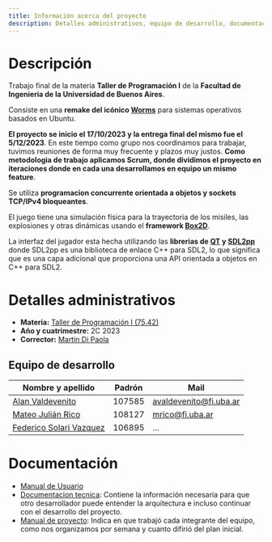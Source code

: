 ```yaml
---
title: Información acerca del proyecto
description: Detalles administrativos, equipo de desarrollo, documentación
---
```


<!-- ##################################################################### -->

# Descripción

Trabajo final de la materia **Taller de Programación I** de la **Facultad de Ingenieria de la Universidad de Buenos Aires**. 

Consiste en una **remake del icónico [Worms](https://es.wikipedia.org/wiki/Worms_(serie))** para sistemas operativos basados en Ubuntu.

**El proyecto se inicio el 17/10/2023 y la entrega final del mismo fue el 5/12/2023**. En este tiempo como grupo nos coordinamos para trabajar, tuvimos reuniones de forma muy frecuente y plazos muy justos. **Como metodologia de trabajo aplicamos Scrum, donde dividimos el proyecto en iteraciones donde en cada una desarrollamos en equipo un mismo feature**.

Se utiliza **programacion concurrente orientada a objetos y sockets TCP/IPv4 bloqueantes**.

El juego tiene una simulación física para la trayectoria de los misiles, las explosiones y otras dinámicas usando el **framework [Box2D](https://box2d.org/documentation/)**.

La interfaz del jugador esta hecha utilizando las **librerias de [QT](https://doc.qt.io/) y [SDL2pp](https://github.com/libSDL2pp/libSDL2pp)** donde SDL2pp es una biblioteca de enlace C++ para SDL2, lo que significa que es una capa adicional que proporciona una API orientada a objetos en C++ para SDL2. 

<!-- ##################################################################### -->

# Detalles administrativos
* **Materia:** [Taller de Programación I (75.42)](https://taller-de-programacion.github.io/bienvenido.html)
* **Año y cuatrimestre:** 2C 2023
* **Corrector:** [Martin Di Paola](https://github.com/eldipa)

## Equipo de desarrollo

| Nombre y apellido | Padrón | Mail |
|-------------------|--------|------|
| [Alan Valdevenito](https://github.com/AlanValdevenito) | 107585 | avaldevenito@fi.uba.ar |
| [Mateo Julián Rico](https://github.com/ricomateo) | 108127 | mrico@fi.uba.ar |
| [Federico Solari Vazquez](https://github.com/FedericoSolari) | 106895 | ... |

<!-- ##################################################################### -->

# Documentación

* [Manual de Usuario](https://github.com/AlanValdevenito/Worms/blob/main/documentacion/PDF/manual_de_usuario.pdf)
* [Documentacion tecnica](https://github.com/AlanValdevenito/Worms/blob/main/documentacion/PDF/documentacion_tecnica.pdf): Contiene la información necesaria para que otro desarrollador puede entender la arquitectura e incluso continuar con el desarrollo del proyecto.
* [Manual de proyecto](https://github.com/AlanValdevenito/Worms/blob/main/documentacion/PDF/manual_de_proyecto.pdf): Indica en que trabajó cada integrante del equipo, como nos organizamos por semana y cuanto difirió del plan inicial.

<!-- ##################################################################### -->
